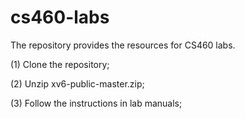 # cs460-labs

The repository provides the resources for CS460 labs.

(1) Clone the repository;

(2) Unzip xv6-public-master.zip;

(3) Follow the instructions in lab manuals;


